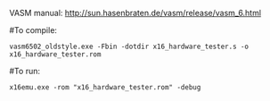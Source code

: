 VASM manual: http://sun.hasenbraten.de/vasm/release/vasm_6.html

#To compile:

`vasm6502_oldstyle.exe -Fbin -dotdir x16_hardware_tester.s -o x16_hardware_tester.rom`

#To run:

`x16emu.exe -rom "x16_hardware_tester.rom" -debug`

